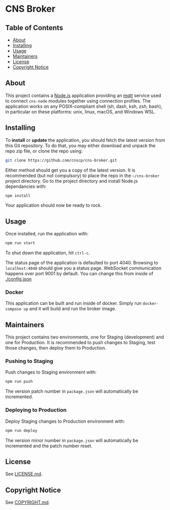 # CNS Broker

## Table of Contents

- [About](#about)
- [Installing](#installing)
- [Usage](#usage)
- [Maintainers](#maintainers)
- [License](#license)
- [Copyright Notice](#copyright-notice)

## About

This project contains a [Node.js](https://en.wikipedia.org/wiki/Node.js) application providing an [mqtt](https://en.wikipedia.org/wiki/MQTT) service used to connect `cns-node` modules together using connection profiles. The application works on any POSIX-compliant shell (sh, dash, ksh, zsh, bash), in particular on these platforms: unix, linux, macOS, and Windows WSL.

## Installing

To **install** or **update** the application, you should fetch the latest version from this Git repository. To do that, you may either download and unpack the repo zip file, or clone the repo using:

```sh
git clone https://github.com/cnscp/cns-broker.git
```

Either method should get you a copy of the latest version. It is recommended (but not compulsory) to place the repo in the `~/cns-broker` project directory. Go to the project directory and install Node.js dependancies with:

```sh
npm install
```

Your application should now be ready to rock.

## Usage

Once installed, run the application with:

```sh
npm run start
```

To shut down the application, hit `ctrl-c`.

The status page of the application is defaulted to port 4040. Browsing to `localhost:4040` should give you a status page. WebSocket communication happens over port 9001 by default. You can change this from inside of [./config.json](./config.json)

### Docker

This application can be built and run inside of docker. Simply run `docker-compose up` and it will build and run the broker image.

## Maintainers

This project contains two environments, one for Staging (development) and one for Production. It is recommended to push changes to Staging, test those changes, then deploy them to Production.

### Pushing to Staging

Push changes to Staging environment with:

```sh
npm run push
```

The version patch number in `package.json` will automatically be incremented.

### Deploying to Production

Deploy Staging changes to Production environment with:

```sh
npm run deploy
```

The version minor number in `package.json` will automatically be incremented and the patch number reset.

## License

See [LICENSE.md](./LICENSE.md).

## Copyright Notice

See [COPYRIGHT.md](./COPYRIGHT.md).
